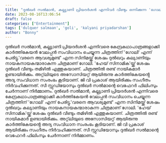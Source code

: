```yaml
---
title: "ദുൽഖർ സൽമാൻ, കല്ല്യാണി പ്രിയദർശൻ എന്നിവർ വീണ്ടും ഒന്നിക്കുന്ന 'ഗോലി'"
date: 2023-08-16T13:06:54
draft: false
categories: ["Entertainment"]
tags: ['dulquer salmaan', 'goli', 'kalyani priyadarshan']
author: "Bonny"
---
```


ദുൽഖർ സൽമാൻ, കല്ല്യാണി പ്രിയദർശൻ എന്നിവരെ കേന്ദ്രകഥാപാത്രങ്ങളാക്കി കാർത്തികേയൻ വേലപ്പൻ സംവിധാനം ചെയ്യുന്ന ചിത്രത്തിന് 'ഗോലി' എന്ന് പേരിട്ടു.'വരനെ ആവശ്യമുണ്ട്' എന്ന സിനിമയ്ക്ക് ശേഷം ദുൽഖറും കല്യാണിയും നായകനായകന്മാരാകുന്ന ചിത്രമാണ് ഗോലി. 'ഹേയ് സിനാമിക'യ്ക്ക് ശേഷം ദുൽഖർ വീണ്ടും തമിഴിൽ എത്തുകയാണ്. ചിത്രത്തിൽ രണ്ട് നായികമാർ ഉണ്ടായിരിക്കും. അറ്റ്‌ലിയുടെ അസോസിയറ്റ് ആയിരുന്നു കാർത്തികേയൻ്റെ അദ്യ സംവിധാന സംരംഭം കൂടിയാണ്. ജി വി പ്രകാശ് ആയിരിക്കും സംഗീതം നിർവഹിക്കുന്നത്. സീ സ്റ്റുഡിയോസും ദുൽഖർ സൽമാന്റെ വെഫേറർ ഫിലിംസും ചേർന്നാണ് നിർമ്മാണം.
ദുൽഖർ സൽമാൻ, കല്ല്യാണി പ്രിയദർശൻ എന്നിവരെ കേന്ദ്രകഥാപാത്രങ്ങളാക്കി കാർത്തികേയൻ വേലപ്പൻ സംവിധാനം ചെയ്യുന്ന ചിത്രത്തിന് 'ഗോലി' എന്ന് പേരിട്ടു.'വരനെ ആവശ്യമുണ്ട്' എന്ന സിനിമയ്ക്ക് ശേഷം ദുൽഖറും കല്യാണിയും നായകനായകന്മാരാകുന്ന ചിത്രമാണ് ഗോലി. 'ഹേയ് സിനാമിക'യ്ക്ക് ശേഷം ദുൽഖർ വീണ്ടും തമിഴിൽ എത്തുകയാണ്. ചിത്രത്തിൽ രണ്ട് നായികമാർ ഉണ്ടായിരിക്കും. അറ്റ്‌ലിയുടെ അസോസിയറ്റ് ആയിരുന്നു കാർത്തികേയൻ്റെ അദ്യ സംവിധാന സംരംഭം കൂടിയാണ്. ജി വി പ്രകാശ് ആയിരിക്കും സംഗീതം നിർവഹിക്കുന്നത്. സീ സ്റ്റുഡിയോസും ദുൽഖർ സൽമാന്റെ വെഫേറർ ഫിലിംസും ചേർന്നാണ് നിർമ്മാണം.
